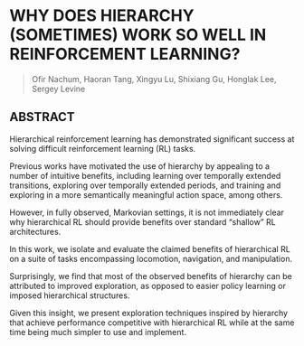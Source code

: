 # WHY DOES HIERARCHY (SOMETIMES) WORK SO WELL IN REINFORCEMENT LEARNING?
> Ofir Nachum, Haoran Tang, Xingyu Lu, Shixiang Gu, Honglak Lee, Sergey Levine

## ABSTRACT
Hierarchical reinforcement learning has demonstrated significant success at solving difficult reinforcement learning (RL) tasks. 

Previous works have motivated the use of hierarchy by appealing to a number of intuitive benefits, including learning over temporally extended transitions, exploring over temporally extended periods, and training and exploring in a more semantically meaningful action space, among others. 

However, in fully observed, Markovian settings, it is not immediately clear why hierarchical RL should provide benefits over standard “shallow” RL architectures. 

In this work, we isolate and evaluate the claimed benefits of hierarchical RL on a suite of tasks encompassing locomotion, navigation, and manipulation. 

Surprisingly, we find that most of the observed benefits of hierarchy can be attributed to improved exploration, as opposed to easier policy learning or imposed hierarchical structures. 

Given this insight, we present exploration techniques inspired by hierarchy that achieve performance competitive with hierarchical RL while at the same time being much simpler to use and implement.
